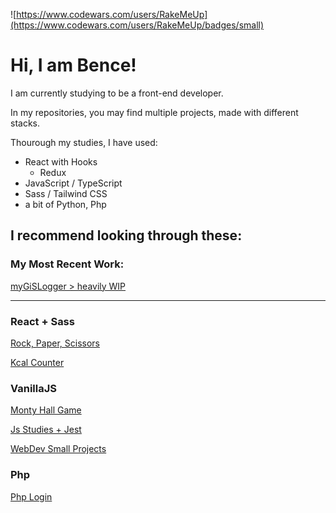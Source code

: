 ![https://www.codewars.com/users/RakeMeUp](https://www.codewars.com/users/RakeMeUp/badges/small)

# Hi, I am Bence!

I am currently studying to be a front-end developer.

In my repositories, you may find multiple projects, made with different stacks.

Thourough my studies, I have used:
- React with Hooks
  - Redux
- JavaScript / TypeScript
- Sass / Tailwind CSS
- a bit of Python, Php

## I recommend looking through these:

### My Most Recent Work:
  [myGiSLogger  > heavily WIP](https://github.com/RakeMeUp/myGISLogger)
 
---

### React + Sass

  [Rock, Paper, Scissors](https://github.com/RakeMeUp/RoPaSci)

  [Kcal Counter](https://github.com/RakeMeUp/Kcal-Counter)
 
### VanillaJS

  [Monty Hall Game](https://github.com/RakeMeUp/MontyHall)

  [Js Studies + Jest](https://github.com/RakeMeUp/JS-exercises)

  [WebDev Small Projects](https://github.com/RakeMeUp/WebDevProjects)

### Php
  [Php Login](https://github.com/RakeMeUp/php-login)
